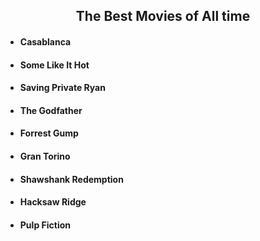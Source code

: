 <h2 align = "center"> The Best Movies of All time </h2>


* <h4> Casablanca </h4> 
* <h4> Some Like It Hot </h4> 
* <h4> Saving Private Ryan </h4> 
* <h4> The Godfather </h4> 
* <h4> Forrest Gump </h4> 
* <h4> Gran Torino </h4> 
* <h4> Shawshank Redemption </h4> 
* <h4> Hacksaw Ridge </h4> 
* <h4> Pulp Fiction </h4> 